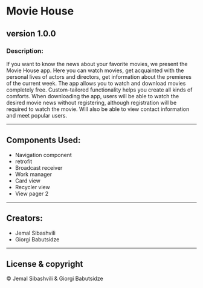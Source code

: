 # Movie House
**version 1.0.0**
---
### Description:
If you want to know the news about your favorite movies,
we present the Movie House app. Here you can watch movies,
get acquainted with the personal lives of actors and directors,
get information about the premieres of the current week.
The app allows you to watch and download movies completely free.
Custom-tailored functionality helps you create all kinds of comforts.
When downloading the app, users will be able to watch the desired movie
news without registering, although registration will be required to watch the movie.
Will also be able to view contact information and meet popular users.

---
## Components Used:
- Navigation component
- retrofit
- Broadcast receiver
- Work manager
- Card view
- Recycler view
- View pager 2
---
## Creators:
- Jemal Sibashvili
- Giorgi Babutsidze
---
## License & copyright
© Jemal Sibashvili & Giorgi Babutsidze
